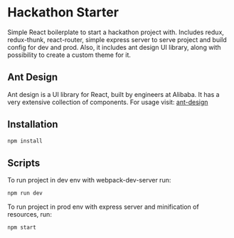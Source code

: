 # Hackathon Starter

Simple React boilerplate to start a hackathon project with.
Includes redux, redux-thunk, react-router, simple express server to serve project and build config for dev and prod. Also, it includes ant design UI library, along with possibility to create a custom theme for it.

## Ant Design
Ant design is a UI library for React, built by engineers at Alibaba. It has a very extensive collection of components. For usage visit: [ant-design](https://ant.design/docs/react/introduce) 

## Installation

```sh
npm install
```

## Scripts

To run project in dev env with webpack-dev-server run:
```sh
npm run dev
```

To run project in prod env with express server and minification of resources, run:
```sh
npm start
```